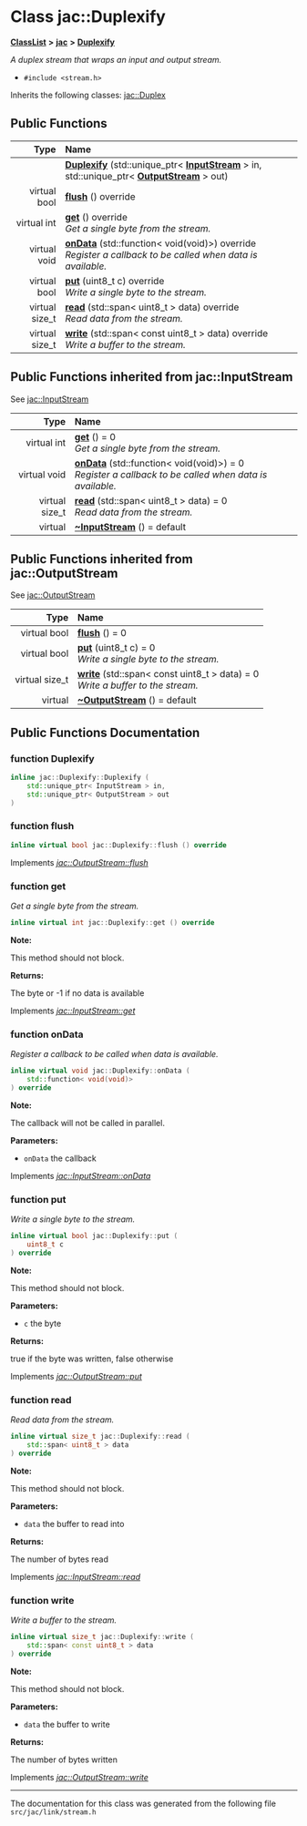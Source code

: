 
# Class jac::Duplexify



[**ClassList**](annotated.md) **>** [**jac**](namespacejac.md) **>** [**Duplexify**](classjac_1_1Duplexify.md)



_A duplex stream that wraps an input and output stream._ 

* `#include <stream.h>`



Inherits the following classes: [jac::Duplex](classjac_1_1Duplex.md)
























## Public Functions

| Type | Name |
| ---: | :--- |
|   | [**Duplexify**](#function-duplexify) (std::unique\_ptr&lt; [**InputStream**](classjac_1_1InputStream.md) &gt; in, std::unique\_ptr&lt; [**OutputStream**](classjac_1_1OutputStream.md) &gt; out) <br> |
| virtual bool | [**flush**](#function-flush) () override<br> |
| virtual int | [**get**](#function-get) () override<br>_Get a single byte from the stream._  |
| virtual void | [**onData**](#function-ondata) (std::function&lt; void(void)&gt;) override<br>_Register a callback to be called when data is available._  |
| virtual bool | [**put**](#function-put) (uint8\_t c) override<br>_Write a single byte to the stream._  |
| virtual size\_t | [**read**](#function-read) (std::span&lt; uint8\_t &gt; data) override<br>_Read data from the stream._  |
| virtual size\_t | [**write**](#function-write) (std::span&lt; const uint8\_t &gt; data) override<br>_Write a buffer to the stream._  |


## Public Functions inherited from jac::InputStream

See [jac::InputStream](classjac_1_1InputStream.md)

| Type | Name |
| ---: | :--- |
| virtual int | [**get**](#function-get) () = 0<br>_Get a single byte from the stream._  |
| virtual void | [**onData**](#function-ondata) (std::function&lt; void(void)&gt;) = 0<br>_Register a callback to be called when data is available._  |
| virtual size\_t | [**read**](#function-read) (std::span&lt; uint8\_t &gt; data) = 0<br>_Read data from the stream._  |
| virtual  | [**~InputStream**](#function-inputstream) () = default<br> |

## Public Functions inherited from jac::OutputStream

See [jac::OutputStream](classjac_1_1OutputStream.md)

| Type | Name |
| ---: | :--- |
| virtual bool | [**flush**](#function-flush) () = 0<br> |
| virtual bool | [**put**](#function-put) (uint8\_t c) = 0<br>_Write a single byte to the stream._  |
| virtual size\_t | [**write**](#function-write) (std::span&lt; const uint8\_t &gt; data) = 0<br>_Write a buffer to the stream._  |
| virtual  | [**~OutputStream**](#function-outputstream) () = default<br> |





























## Public Functions Documentation


### function Duplexify 

```C++
inline jac::Duplexify::Duplexify (
    std::unique_ptr< InputStream > in,
    std::unique_ptr< OutputStream > out
) 
```




### function flush 

```C++
inline virtual bool jac::Duplexify::flush () override
```



Implements [*jac::OutputStream::flush*](classjac_1_1OutputStream.md#function-flush)


### function get 

_Get a single byte from the stream._ 
```C++
inline virtual int jac::Duplexify::get () override
```





**Note:**

This method should not block.




**Returns:**

The byte or -1 if no data is available 





        
Implements [*jac::InputStream::get*](classjac_1_1InputStream.md#function-get)


### function onData 

_Register a callback to be called when data is available._ 
```C++
inline virtual void jac::Duplexify::onData (
    std::function< void(void)>
) override
```





**Note:**

The callback will not be called in parallel.




**Parameters:**


* `onData` the callback 




        
Implements [*jac::InputStream::onData*](classjac_1_1InputStream.md#function-ondata)


### function put 

_Write a single byte to the stream._ 
```C++
inline virtual bool jac::Duplexify::put (
    uint8_t c
) override
```





**Note:**

This method should not block.




**Parameters:**


* `c` the byte 



**Returns:**

true if the byte was written, false otherwise 





        
Implements [*jac::OutputStream::put*](classjac_1_1OutputStream.md#function-put)


### function read 

_Read data from the stream._ 
```C++
inline virtual size_t jac::Duplexify::read (
    std::span< uint8_t > data
) override
```





**Note:**

This method should not block.




**Parameters:**


* `data` the buffer to read into 



**Returns:**

The number of bytes read 





        
Implements [*jac::InputStream::read*](classjac_1_1InputStream.md#function-read)


### function write 

_Write a buffer to the stream._ 
```C++
inline virtual size_t jac::Duplexify::write (
    std::span< const uint8_t > data
) override
```





**Note:**

This method should not block.




**Parameters:**


* `data` the buffer to write 



**Returns:**

The number of bytes written 





        
Implements [*jac::OutputStream::write*](classjac_1_1OutputStream.md#function-write)


------------------------------
The documentation for this class was generated from the following file `src/jac/link/stream.h`